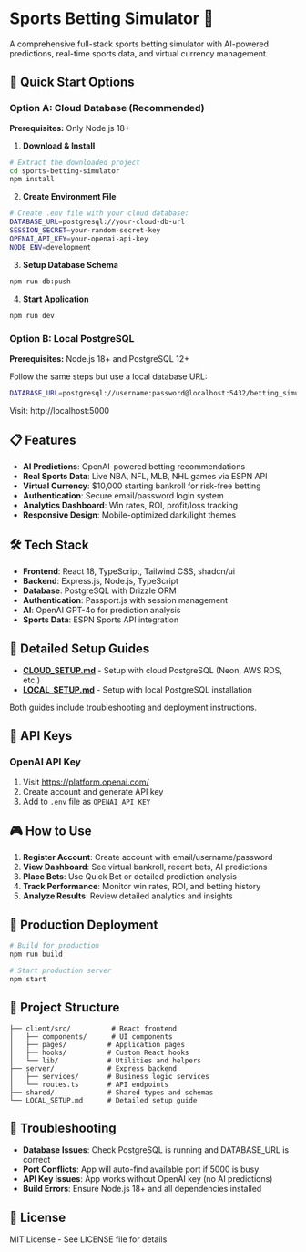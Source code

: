 # Sports Betting Simulator 🎯

A comprehensive full-stack sports betting simulator with AI-powered predictions, real-time sports data, and virtual currency management.

## 🚀 Quick Start Options

### Option A: Cloud Database (Recommended)
**Prerequisites:** Only Node.js 18+

1. **Download & Install**
```bash
# Extract the downloaded project
cd sports-betting-simulator
npm install
```

2. **Create Environment File**
```bash
# Create .env file with your cloud database:
DATABASE_URL=postgresql://your-cloud-db-url
SESSION_SECRET=your-random-secret-key
OPENAI_API_KEY=your-openai-api-key
NODE_ENV=development
```

3. **Setup Database Schema**
```bash
npm run db:push
```

4. **Start Application**
```bash
npm run dev
```

### Option B: Local PostgreSQL
**Prerequisites:** Node.js 18+ and PostgreSQL 12+

Follow the same steps but use a local database URL:
```bash
DATABASE_URL=postgresql://username:password@localhost:5432/betting_simulator
```

Visit: http://localhost:5000

## 📋 Features

- **AI Predictions**: OpenAI-powered betting recommendations
- **Real Sports Data**: Live NBA, NFL, MLB, NHL games via ESPN API  
- **Virtual Currency**: $10,000 starting bankroll for risk-free betting
- **Authentication**: Secure email/password login system
- **Analytics Dashboard**: Win rates, ROI, profit/loss tracking
- **Responsive Design**: Mobile-optimized dark/light themes

## 🛠 Tech Stack

- **Frontend**: React 18, TypeScript, Tailwind CSS, shadcn/ui
- **Backend**: Express.js, Node.js, TypeScript  
- **Database**: PostgreSQL with Drizzle ORM
- **Authentication**: Passport.js with session management
- **AI**: OpenAI GPT-4o for prediction analysis
- **Sports Data**: ESPN Sports API integration

## 📖 Detailed Setup Guides

- **[CLOUD_SETUP.md](./CLOUD_SETUP.md)** - Setup with cloud PostgreSQL (Neon, AWS RDS, etc.)
- **[LOCAL_SETUP.md](./LOCAL_SETUP.md)** - Setup with local PostgreSQL installation

Both guides include troubleshooting and deployment instructions.

## 🔑 API Keys

### OpenAI API Key
1. Visit https://platform.openai.com/
2. Create account and generate API key
3. Add to `.env` file as `OPENAI_API_KEY`

## 🎮 How to Use

1. **Register Account**: Create account with email/username/password
2. **View Dashboard**: See virtual bankroll, recent bets, AI predictions
3. **Place Bets**: Use Quick Bet or detailed prediction analysis
4. **Track Performance**: Monitor win rates, ROI, and betting history
5. **Analyze Results**: Review detailed analytics and insights

## 🚀 Production Deployment

```bash
# Build for production
npm run build

# Start production server  
npm start
```

## 📂 Project Structure

```
├── client/src/          # React frontend
│   ├── components/      # UI components
│   ├── pages/          # Application pages
│   ├── hooks/          # Custom React hooks
│   └── lib/            # Utilities and helpers
├── server/             # Express backend
│   ├── services/       # Business logic services
│   └── routes.ts       # API endpoints
├── shared/             # Shared types and schemas
└── LOCAL_SETUP.md      # Detailed setup guide
```

## 🐛 Troubleshooting

- **Database Issues**: Check PostgreSQL is running and DATABASE_URL is correct
- **Port Conflicts**: App will auto-find available port if 5000 is busy
- **API Key Issues**: App works without OpenAI key (no AI predictions)
- **Build Errors**: Ensure Node.js 18+ and all dependencies installed

## 📄 License

MIT License - See LICENSE file for details